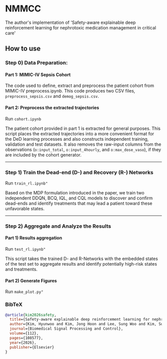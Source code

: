 # NMMCC

The author's implementation of 'Safety-aware explainable deep reinforcement learning for nephrotoxic medication management in critical care'

## How to use

### Step 0) Data Preparation: 

#### Part 1: MIMIC-IV Sepsis Cohort

The code used to define, extract and preprocess the patient cohort from MIMIC-IV preprocess.ipynb. This code produces two CSV files, `preprocess_sepsis.csv` and `demog_sepsis.csv`.

#### Part 2: Preprocess the extracted trajectories

Run `cohort.ipynb`

The patient cohort provided in part 1 is extracted for general purposes. This script places the extracted trajectories into a more convenient format for the DeD learning processes and also constructs independent training, validation and test datasets. It also removes the raw-input columns from the observations (`o:input_total`, `o:input_4hourly`, and `o:max_dose_vaso`), if they are included by the cohort generator.

---

### Step 1) Train the Dead-end (D-) and Recovery (R-) Networks

Run `train_rl.ipynb"`

Based on the MDP formulation introduced in the paper, we train two independent DDQN, BCQ, IQL, and CQL models to discover and confirm dead-ends and identify treatments that may lead a patient toward these unfavorable states.

-----

### Step 2) Aggregate and Analyze the Results

#### Part 1) Results aggregation

Run `test_rl.ipynb"`

This script takes the trained D- and R-Networks with the embedded states of the test set to aggregate results and identify potentially high-risk states and treatments.

#### Part 2) Generate Figures

Run `make_plot.py"`

### BibTeX
```bibtex
@article{kim2026safety,
  title={Safety-aware explainable deep reinforcement learning for nephrotoxic medication management in critical care},
  author={Kim, Hyunwoo and Kim, Jong Hoon and Lee, Sung Woo and Kim, Su Jin and Han, Kap Su and Lee, Sijin and Song, Juhyun and Lee, Hyo Kyung},
  journal={Biomedical Signal Processing and Control},
  volume={112},
  pages={108577},
  year={2026},
  publisher={Elsevier}
}

